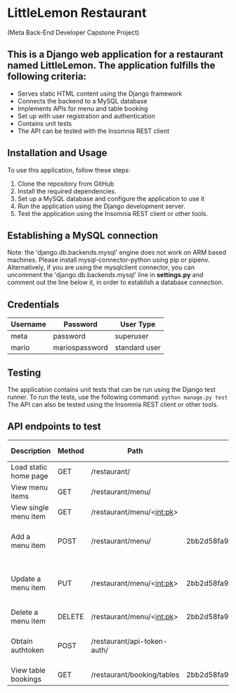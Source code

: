 # LittleLemon Restaurant
(Meta Back-End Developer Capstone Project)

## This is a Django web application for a restaurant named LittleLemon. The application fulfills the following criteria:
- Serves static HTML content using the Django framework
- Connects the backend to a MySQL database
- Implements APIs for menu and table booking
- Set up with user registration and authentication
- Contains unit tests
- The API can be tested with the Insomnia REST client

## Installation and Usage
To use this application, follow these steps:
1. Clone the repository from GitHub
2. Install the required dependencies.
3. Set up a MySQL database and configure the application to use it
4. Run the application using the Django development server.
5. Test the application using the Insomnia REST client or other tools.

## Establishing a MySQL connection
Note: the 'django.db.backends.mysql' engine does not work on ARM based machines. 
Please install mysql-connector-python using pip or pipenv.
Alternatively, if you are using the mysqlclient connector, you can uncomment the 'django.db.backends.mysql' line in **settings.py** and comment out the line below it, in order to establish a database connection.

## Credentials
| Username | Password       | User Type     |
|----------|----------------|---------------|
| meta     | password       | superuser     |
| mario    | mariospassword | standard user |

## Testing
The application contains unit tests that can be run using the Django test runner. To run the tests, use the following command: ```python manage.py test```
The API can also be tested using the Insomnia REST client or other tools.

## API endpoints to test
| Description           | Method | Path                        | Token                                    | Form/JSON payload                                                         |
|-----------------------|--------|-----------------------------|------------------------------------------|---------------------------------------------------------------------------|
| Load static home page | GET    | /restaurant/                |                                          |                                                                           |
| View menu items       | GET    | /restaurant/menu/           |                                          |                                                                           |
| View single menu item | GET    | /restaurant/menu/<<int:pk>> |                                          |                                                                           |
| Add a menu item       | POST   | /restaurant/menu/           | 2bb2d58fa95e3457d22c028663fbe1ad1e5ca40e | {"id": 4,"title": "Burger","price": "4.00","inventory": 10 }              |
| Update a menu item    | PUT    | /restaurant/menu/<<int:pk>> | 2bb2d58fa95e3457d22c028663fbe1ad1e5ca40e | { 	"id": 3,	"title": "Spaghetti Bolognese",	"price": "7.00",	"inventory": 20} |
| Delete a menu item    | DELETE | /restaurant/menu/<<int:pk>> | 2bb2d58fa95e3457d22c028663fbe1ad1e5ca40e |                                                                           |
| Obtain authtoken      | POST   | /restaurant/api-token-auth/ |                                          | { 	"username": "mario",	"password": "mariospassword"}                       |
| View table bookings   | GET    | /restaurant/booking/tables  | 2bb2d58fa95e3457d22c028663fbe1ad1e5ca40e |                                                                           |
